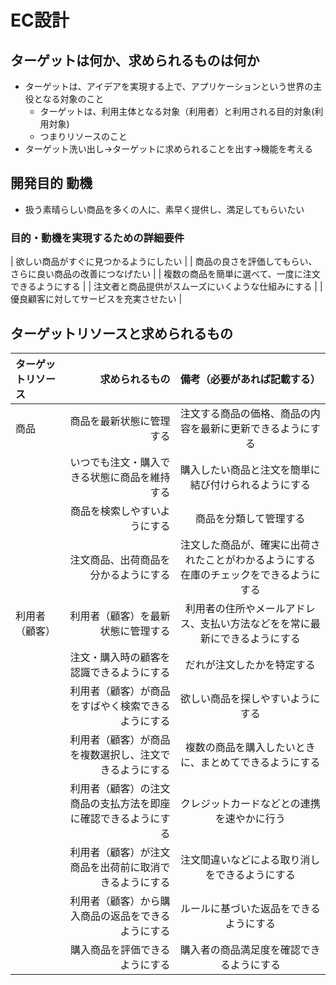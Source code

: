 # EC設計
## ターゲットは何か、求められるものは何か

- ターゲットは、アイデアを実現する上で、アプリケーションという世界の主役となる対象のこと
  - ターゲットは、利用主体となる対象（利用者）と利用される目的対象(利用対象)
  - つまりリソースのこと
- ターゲット洗い出し→ターゲットに求められることを出す→機能を考える

## 開発目的 動機
- 扱う素晴らしい商品を多くの人に、素早く提供し、満足してもらいたい

### 目的・動機を実現するための詳細要件
| 欲しい商品がすぐに見つかるようにしたい |
| 商品の良さを評価してもらい、さらに良い商品の改善につなげたい |
| 複数の商品を簡単に選べて、一度に注文できるようにする |
| 注文者と商品提供がスムーズにいくような仕組みにする |
| 優良顧客に対してサービスを充実させたい |

## ターゲットリソースと求められるもの

| **ターゲットリソース**	| **求められるもの**	| **備考（必要があれば記載する）** |
| :----------- | -----------: | :-----------: |
| 商品 | 商品を最新状態に管理する	| 注文する商品の価格、商品の内容を最新に更新できるようにする |
|      | いつでも注文・購入できる状態に商品を維持する	| 購入したい商品と注文を簡単に結び付けられるようにする |
|      | 商品を検索しやすいようにする	| 商品を分類して管理する |
|      | 注文商品、出荷商品を分かるようにする	| 注文した商品が、確実に出荷されたことがわかるようにする  在庫のチェックをできるようにする |
| 利用者（顧客）	| 利用者（顧客）を最新状態に管理する	| 利用者の住所やメールアドレス、支払い方法などをを常に最新にできるようにする |
|      | 注文・購入時の顧客を認識できるようにする	| だれが注文したかを特定する |
|      | 利用者（顧客）が商品をすばやく検索できるようにする	| 欲しい商品を探しやすいようにする |
|      | 利用者（顧客）が商品を複数選択し、注文できるようにする	| 複数の商品を購入したいときに、まとめてできるようにする |
|      | 利用者（顧客）の注文商品の支払方法を即座に確認できるようにする	| クレジットカードなどとの連携を速やかに行う |
|      | 利用者（顧客）が注文商品を出荷前に取消できるようにする	| 注文間違いなどによる取り消しをできるようにする |
|      | 利用者（顧客）から購入商品の返品をできるようにする	| ルールに基づいた返品をできるようにする |
|      | 購入商品を評価できるようにする	| 購入者の商品満足度を確認できるようにする |

